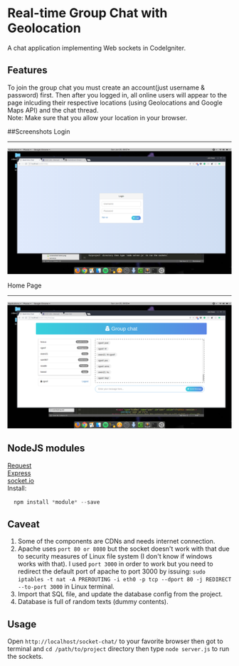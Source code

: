 # Real-time Group Chat with Geolocation
A chat application implementing Web sockets in CodeIgniter.

## Features
To join the group chat you must create an account(just username & password) first. Then after you logged in, all 
online users will appear to the page inlcuding their respective locations (using Geolocations and Google Maps API) and the chat thread.    
Note: Make sure that you allow your location in your browser.


##Screenshots
Login
*** 

!["Home Page"](screenshot-login.png "Home")

Home Page
***

!["Login Page"](screenshot-home.png "Home")   

## NodeJS modules
[Request](https://www.npmjs.com/package/request)  
[Express](https://www.npmjs.com/package/express)  
[socket.io](https://www.npmjs.com/package/socket.io)  
Install:
```javascript
  npm install *module* --save
```

## Caveat
1. Some of the components are CDNs and needs internet connection.
2. Apache uses `port 80 or 8080` but the socket doesn't work with that due to security measures of Linux file system (I don't know if windows works with that). I used `port 3000` in order to work but you need to redirect the default port of apache to port 3000 by issuing: `sudo iptables -t nat -A PREROUTING -i eth0 -p tcp --dport 80 -j REDIRECT --to-port 3000` in Linux terminal.
3. Import that SQL file, and update the database config from the project.
4. Database is full of random texts (dummy contents).

## Usage
Open `http://localhost/socket-chat/` to your favorite browser then got to terminal and `cd /path/to/project` directory then type `node server.js` to run the sockets.
